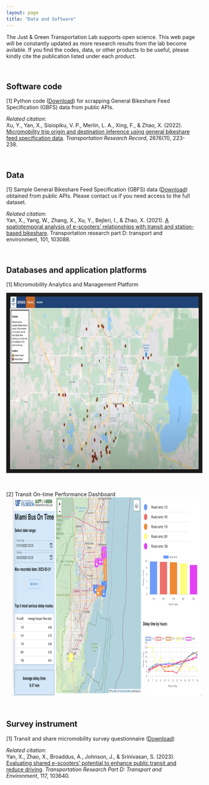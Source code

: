 ```yaml
---
layout: page
title: "Data and Software"
---
```


The Just & Green Transportation Lab supports open science. This web page will be constantly updated as more research results from the lab become avilable. If you find the codes, data, or other products to be useful, please kindly cite the publication listed under each product.

&nbsp;


## Software code
[1] Python code ([Download](https://github.com/jacobyan0/jacobyan0.github.io/blob/master/Sharing/GBFS%20data%20extraction.zip?raw=true)) for scrapping General Bikeshare Feed Specification (GBFS) data from public APIs.

_Related citation_: <br/>
Xu, Y., Yan, X., Sisiopiku, V. P., Merlin, L. A., Xing, F., & Zhao, X. (2022). [Micromobility trip origin and destination inference using general bikeshare feed specification data](https://doi.org/10.1177/03611981221092005). _Transportation Research Record_, 2676(11), 223-238.

&nbsp;
&nbsp;

## Data
[1] Sample General Bikeshare Feed Specification (GBFS) data ([Download](https://github.com/jacobyan0/jacobyan0.github.io/blob/master/Sharing/Washington%20DC_GBFS.zip?raw=true)) obtained from public APIs. Please contact us if you need access to the full dataset.

_Related citation_:<br/>
Yan, X., Yang, W., Zhang, X., Xu, Y., Bejleri, I., & Zhao, X. (2021). [A spatiotemporal analysis of e-scooters’ relationships with transit and station-based bikeshare](https://doi.org/10.1016/j.trd.2021.103088). Transportation research part D: transport and environment, 101, 103088.

&nbsp;
&nbsp;

## Databases and application platforms 

[1] Micromobility Analytics and Management Platform 

 <a href="https://www.youtube.com/embed/s4ABfMFuq9g" target="_blank">
 <img src="https://github.com/jacobyan0/jacobyan0.github.io/raw/master/images/Other/Platform.jpg" alt="Watch the video" width="960" height="460" border="10" />
</a>
 
&nbsp;

[2] Transit On-time Performance Dashboard
<img align="left" width="960" height="528"  src="https://github.com/jacobyan0/jacobyan0.github.io/blob/ccfb8a22ebd06633ad230fdd8b3c12033aa9a547/images/Other/MDT_OnTimePerformance.png"  style="vertical-align:left;margin: 0px 17px" />

&nbsp;
<br/>
<br/>


## Survey instrument
[1] Transit and share micromobility survey questionnaire ([Download](https://github.com/jacobyan0/jacobyan0.github.io/blob/master/Sharing/Transit%20and%20shared%20micromobility%20survey.docx?raw=true))

_Related citation_: <br/>
Yan, X., Zhao, X., Broaddus, A., Johnson, J., & Srinivasan, S. (2023). [Evaluating shared e-scooters’ potential to enhance public transit and reduce driving](https://doi.org/10.1016/j.trd.2023.103640). _Transportation Research Part D: Transport and Environment_, 117, 103640.

&nbsp;
&nbsp;



